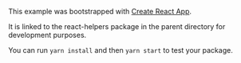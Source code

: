 This example was bootstrapped with [Create React App](https://github.com/facebook/create-react-app).

It is linked to the react-helpers package in the parent directory for development purposes.

You can run `yarn install` and then `yarn start` to test your package.
